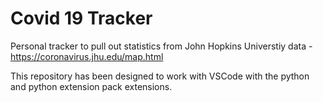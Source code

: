 # Covid 19 Tracker

Personal tracker to pull out statistics from John Hopkins Universtiy data - https://coronavirus.jhu.edu/map.html

This repository has been designed to work with VSCode with the python and python extension pack extensions.
